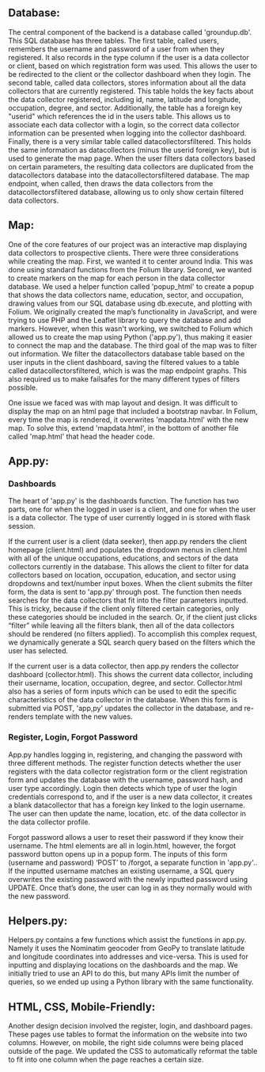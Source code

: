 ## Database:
The central component of the backend is a database called 'groundup.db'. This SQL database has three tables. The first table, called users, remembers the username and password of a user from when they registered. It also records in the type column if the user is a data collector or client, based on which registration form was used. This allows the user to be redirected to the client or the collector dashboard when they login. The second table, called data collectors, stores information about all the data collectors that are currently registered. This table holds the key facts about the data collector registered, including id, name, latitude and longitude, occupation, degree, and sector. Additionally, the table has a foreign key "userid" which references the id in the users table. This allows us to associate each data collector with a login, so the correct data collector information can be presented when logging into the collector dashboard. Finally, there is a very similar table called datacollectorsfiltered. This holds the same information as datacollectors (minus the userid foreign key), but is used to generate the map page. When the user filters data collectors based on certain parameters, the resulting data collectors are duplicated from the datacollectors database into the datacollectorsfiltered database. The map endpoint, when called, then draws the data collectors from the datacollectorsfiltered database, allowing us to only show certain filtered data collectors.

## Map:
One of the core features of our project was an interactive map displaying data collectors to prospective clients. There were three considerations while creating the map. First, we wanted it to center around India. This was done using standard functions from the Folium library. Second, we wanted to create markers on the map for each person in the data collector database. We used a helper function called 'popup_html' to create a popup that shows the data collectors name, education, sector, and occupation, drawing values from our SQL database using db.execute, and plotting with Folium. We originally created the map’s functionality in JavaScript, and were trying to use PHP and the Leaflet library to query the database and add markers. However, when this wasn't working, we switched to Folium which allowed us to create the map using Python ('app.py'), thus making it easier to connect the map and the database. The third goal of the map was to filter out information. We filter the datacollectors database table based on the user inputs in the client dashboard, saving the filtered values to a table called datacollectorsfiltered, which is was the map endpoint graphs. This also required us to make failsafes for the many different types of filters possible.

One issue we faced was with map layout and design. It was difficult to display the map on an html page that included a bootstrap navbar. In Folium, every time the map is rendered, it overwrites 'mapdata.html' with the new map. To solve this, extend 'mapdata.html', in the bottom of another file called 'map.html' that head the header code. 

## App.py:
### Dashboards
The heart of 'app.py' is the dashboards function. The function has two parts, one for when the logged in user is a client, and one for when the user is a data collector. The type of user currently logged in is stored with flask session.

If the current user is a client (data seeker), then app.py renders the client homepage (client.html) and populates the dropdown menus in client.html with all of the unique occupations, educations, and sectors of the data collectors currently in the database. This allows the client to filter for data collectors based on location, occupation, education, and sector using dropdowns and text/number input boxes. When the client submits the filter form, the data is sent to 'app.py' through post. The function then needs searches for the data collectors that fit into the filter parameters inputted. This is tricky, because if the client only filtered certain categories, only these categories should be included in the search. Or, if the client just clicks “filter” while leaving all the filters blank, then all of the data collectors should be rendered (no filters applied). To accomplish this complex request, we dynamically generate a SQL search query based on the filters which the user has selected. 

If the current user is a data collector, then app.py renders the collector dashboard (collector.html). This shows the current data collector, including their username, location, occupation, degree, and sector. Collector.html also has a series of form inputs which can be used to edit the specific characteristics of the data collector in the database. When this form is submitted via POST, 'app,py' updates the collector in the database, and re-renders template with the new values.

### Register, Login, Forgot Password
App.py handles logging in, registering, and changing the password with three different methods. The register function detects whether the user registers with the data collector registration form or the client registration form and updates the database with the username, password hash, and user type accordingly. Login then detects which type of user the login credentials correspond to, and if the user is a new data collector, it creates a blank datacollector that has a foreign key linked to the login username. The user can then update the name, location, etc. of the data collector in the data collector profile. 

Forgot password allows a user to reset their password if they know their username. The html elements are all in login.html, however, the forgot password button opens up in a popup form. The inputs of this form (username and password) ‘POST’ to /forgot, a separate function in 'app.py'.. If the inputted username matches an existing username, a SQL query overwrites the existing password with the newly inputted password using UPDATE. Once that’s done, the user can log in as they normally would with the new password. 

## Helpers.py:
Helpers.py contains a few functions which assist the functions in app.py. Namely it uses the Nominatim geocoder from GeoPy to translate latitude and longitude coordinates into addresses and vice-versa. This is used for inputting and displaying locations on the dashboards and the map. We initially tried to use an API to do this, but many APIs limit the number of queries, so we ended up using a Python library with the same functionality. 

## HTML, CSS, Mobile-Friendly:
Another design decision involved the register, login, and dashboard pages. These pages use tables to format the information on the website into two columns. However, on mobile, the right side columns were being placed outside of the page. We updated the CSS to automatically reformat the table to fit into one column when the page reaches a certain size. 